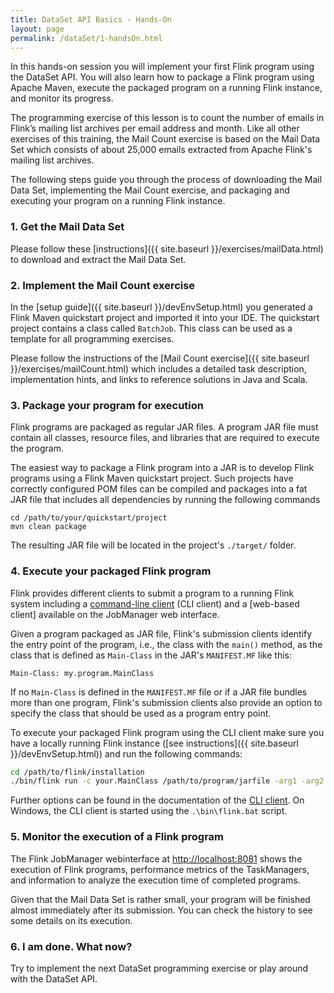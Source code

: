 ```yaml
---
title: DataSet API Basics - Hands-On
layout: page
permalink: /dataSet/1-handsOn.html
---
```


In this hands-on session you will implement your first Flink program using the DataSet API. You will also learn how to package a Flink program using Apache Maven, execute the packaged program on a running Flink instance, and monitor its progress.

The programming exercise of this lesson is to count the number of emails in Flink’s mailing list archives per email address and month. Like all other exercises of this training, the Mail Count exercise is based on the Mail Data Set which consists of about 25,000 emails extracted from Apache Flink's mailing list archives.

The following steps guide you through the process of downloading the Mail Data Set, implementing the Mail Count exercise, and packaging and executing your program on a running Flink instance.

### 1. Get the Mail Data Set

Please follow these [instructions]({{ site.baseurl }}/exercises/mailData.html) to download and extract the Mail Data Set. 

### 2. Implement the Mail Count exercise

In the [setup guide]({{ site.baseurl }}/devEnvSetup.html) you generated a Flink Maven quickstart project and imported it into your IDE. The quickstart project contains a class called `BatchJob`. This class can be used as a template for all programming exercises. 

Please follow the instructions of the [Mail Count exercise]({{ site.baseurl }}/exercises/mailCount.html) which includes a detailed task description, implementation hints, and links to reference solutions in Java and Scala.

### 3. Package your program for execution

Flink programs are packaged as regular JAR files. A program JAR file must contain all classes, resource files, and libraries that are required to execute the program. 

The easiest way to package a Flink program into a JAR is to develop Flink programs using a Flink Maven quickstart project. Such projects have correctly configured POM files can be compiled and packages into a fat JAR file that includes all dependencies by running the following commands

~~~
cd /path/to/your/quickstart/project
mvn clean package
~~~

The resulting JAR file will be located in the project's `./target/` folder.

### 4. Execute your packaged Flink program

Flink provides different clients to submit a program to a running Flink system including a [command-line client](http://ci.apache.org/projects/flink/flink-docs-release-1.1/apis/cli.html) (CLI client) and a [web-based client] available on the JobManager web interface.

Given a program packaged as JAR file, Flink's submission clients identify the entry point of the program, i.e., the class with the `main()` method, as the class that is defined as `Main-Class` in the JAR's `MANIFEST.MF` like this:

~~~
Main-Class: my.program.MainClass
~~~

If no `Main-Class` is defined in the `MANIFEST.MF` file or if a JAR file bundles more than one program, Flink's submission clients also provide an option to specify the class that should be used as a program entry point.

To execute your packaged Flink program using the CLI client make sure you have a locally running Flink instance ([see instructions]({{ site.baseurl }}/devEnvSetup.html)) and run the following commands:

~~~bash
cd /path/to/flink/installation
./bin/flink run -c your.MainClass /path/to/program/jarfile -arg1 -arg2 ...
~~~

Further options can be found in the documentation of the [CLI client](http://ci.apache.org/projects/flink/flink-docs-release-1.1/apis/cli.html). On Windows, the CLI client is started using the `.\bin\flink.bat` script.

### 5. Monitor the execution of a Flink program

The Flink JobManager webinterface at [http://localhost:8081](http://localhost:8081) shows the execution of Flink programs, performance metrics of the TaskManagers, and information to analyze the execution time of completed programs.

Given that the Mail Data Set is rather small, your program will be finished almost immediately after its submission. You can check the history to see some details on its execution.

### 6. I am done. What now?

Try to implement the next DataSet programming exercise or play around with the DataSet API.
